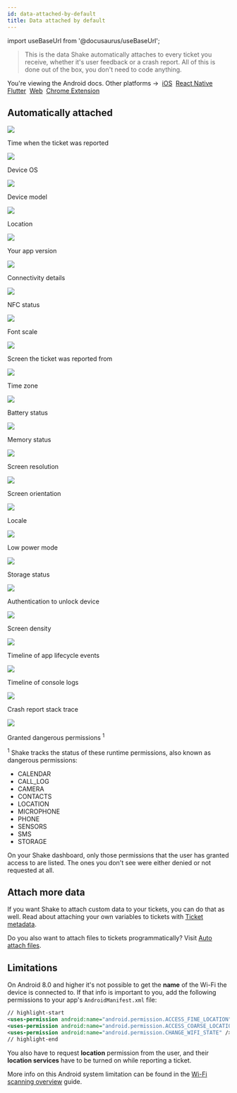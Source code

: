 ```yaml
---
id: data-attached-by-default
title: Data attached by default
---
```

import useBaseUrl from '@docusaurus/useBaseUrl';

>This is the data Shake automatically attaches to every ticket you receive, whether it's user feedback or a crash report.
All of this is done out of the box, you don't need to code anything.

<p class="p2 mt-40">You're viewing the Android docs. Other platforms →&nbsp;
<a href="/docs/ios/configuration-and-data/data-attached-by-default/">iOS</a>&nbsp;
<a href="/docs/react/configuration-and-data/data-attached-by-default/">React Native</a>&nbsp;
<a href="/docs/flutter/configuration-and-data/data-attached-by-default/">Flutter</a>&nbsp;
<a href="/docs/web/configuration-and-data/data-attached-by-default/">Web</a>&nbsp;
<a href="/docs/chrome-extension/configuration-and-data/data-attached-by-default/">Chrome Extension</a>&nbsp;
</p>

## Automatically attached

<div class="four-columns-default mt-50 mb-5">
    <div>
        <img
            class="small-visual-icon"
            src={useBaseUrl('img/time-clock.svg')}
        />
        <p class="p2">Time when the ticket was reported</p>
    </div>
    <div>
        <img
            class="small-visual-icon"
            src={useBaseUrl('img/hashtag-square.svg')}
        />
        <p class="p2">Device OS</p>
    </div>
    <div>
        <img
            class="small-visual-icon"
            src={useBaseUrl('img/iphone.svg')}
        />
        <p class="p2">Device model</p>
    </div>
    <div>
        <img
            class="small-visual-icon"
            src={useBaseUrl('img/pin-location-square.svg')}
        />
        <p class="p2">Location</p>
    </div>
    <div>
        <img
            class="small-visual-icon"
            src={useBaseUrl('img/tools-settings.svg')}
        />
        <p class="p2">Your app version</p>
    </div>
    <div>
        <img
            class="small-visual-icon"
            src={useBaseUrl('img/wifi-spot-square.svg')}
        />
        <p class="p2">Connectivity details</p>
    </div>
    <div>
        <img
            class="small-visual-icon"
            src={useBaseUrl('img/nfc-icon.svg')}
        />
        <p class="p2">NFC status</p>
    </div>
    <div>
        <img
            class="small-visual-icon"
            src={useBaseUrl('img/accessibility-t-icon.svg')}
        />
        <p class="p2">Font scale</p>
    </div>
    <div>
        <img
            class="small-visual-icon"
            src={useBaseUrl('img/user-profile-profile.svg')}
        />
        <p class="p2">Screen the ticket was reported from</p>
    </div>
    <div>
        <img
            class="small-visual-icon"
            src={useBaseUrl('img/user-profile-time-clock.svg')}
        />
        <p class="p2">Time zone</p>
    </div>
    <div>
        <img
            class="small-visual-icon"
            src={useBaseUrl('img/battery-charge.svg')}
        />
        <p class="p2">Battery status</p>
    </div>
    <div>
        <img
            class="small-visual-icon"
            src={useBaseUrl('img/business-chart.svg')}
        />
        <p class="p2">Memory status</p>
    </div>
    <div>
        <img
            class="small-visual-icon"
            src={useBaseUrl('img/full-screen-zoom-square.svg')}
        />
        <p class="p2">Screen resolution</p>
    </div>
    <div>
        <img
            class="small-visual-icon"
            src={useBaseUrl('img/rotate-horizontal.svg')}
        />
        <p class="p2">Screen orientation</p>
    </div>
    <div>
        <img
            class="small-visual-icon"
            src={useBaseUrl('img/language-translate.svg')}
        />
        <p class="p2">Locale</p>
    </div>
    <div>
        <img
            class="small-visual-icon"
            src={useBaseUrl('img/usb-flash-drive.svg')}
        />
        <p class="p2">Low power mode</p>
    </div>
    <div>
        <img
            class="small-visual-icon"
            src={useBaseUrl('img/hard-drive-storage-circle.svg')}
        />
        <p class="p2">Storage status</p>
    </div>
    <div>
        <img
            class="small-visual-icon"
            src={useBaseUrl('img/face-id.svg')}
        />
        <p class="p2">Authentication to unlock device</p>
    </div>
    <div>
        <img
            class="small-visual-icon"
            src={useBaseUrl('img/stars-light-square.svg')}
        />
        <p class="p2">Screen density</p>
    </div>
    <div>
        <img
            class="small-visual-icon"
            src={useBaseUrl('img/clock-time.svg')}
        />
        <p class="p2">Timeline of app lifecycle events</p>
    </div>
    <div>
        <img
            class="small-visual-icon"
            src={useBaseUrl('img/alarm-clock-time-fast.svg')}
        />
        <p class="p2">Timeline of console logs</p>
    </div>
    <div>
        <img
            class="small-visual-icon"
            src={useBaseUrl('img/code-test-error.svg')}
        />
        <p class="p2">Crash report stack trace</p>
    </div>
    <div>
        <img
            class="small-visual-icon"
            src={useBaseUrl('img/settings-switches-square.svg')}
        />
        <p class="p2">Granted dangerous permissions <sup>1</sup></p>
    </div>
</div>

<p><sup>1</sup> Shake tracks the status of these runtime permissions, also known as dangerous permissions:</p>

* CALENDAR
* CALL_LOG
* CAMERA
* CONTACTS
* LOCATION
* MICROPHONE
* PHONE
* SENSORS
* SMS
* STORAGE

On your Shake dashboard, only those permissions that the user has granted access to are listed.
The ones you don't see were either denied or not requested at all.


## Attach more data

If you want Shake to attach custom data to your tickets, you can do that as well.
Read about attaching your own variables to tickets with [Ticket metadata](android/configuration-and-data/ticket-metadata.md).

Do you also want to attach files to tickets programmatically? Visit [Auto attach files](/android/configuration-and-data/auto-attach-files.md).


## Limitations

On Android 8.0 and higher it's not possible to get the **name** of the Wi-Fi the device is connected to. 
If that info is important to you, add the following permissions to your app's `AndroidManifest.xml` file:

```xml title="AndroidManifest.xml"
// highlight-start
<uses-permission android:name="android.permission.ACCESS_FINE_LOCATION" />
<uses-permission android:name="android.permission.ACCESS_COARSE_LOCATION" />
<uses-permission android:name="android.permission.CHANGE_WIFI_STATE" />
// highlight-end
```

You also have to request **location** permission from the user, and 
their **location services** have to be turned on while reporting a ticket.

More info on this Android system limitation can be found in the [Wi-Fi scanning overview](https://developer.android.com/guide/topics/connectivity/wifi-scan) guide.
